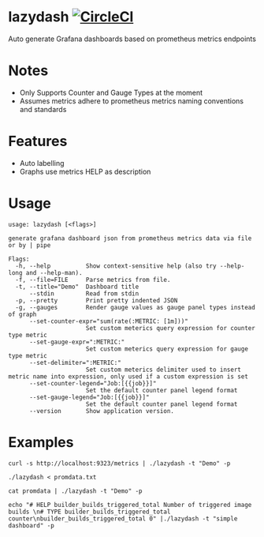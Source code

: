 # lazydash [![CircleCI](https://circleci.com/gh/dbnegative/lazydash/tree/master.svg?style=svg&circle-token=166cef586b42bb07d2e81ffaffaac8bd371970d2)](https://circleci.com/gh/dbnegative/lazydash/tree/master)

Auto generate Grafana dashboards based on prometheus metrics endpoints

# Notes

* Only Supports Counter and Gauge Types at the moment
* Assumes metrics adhere to prometheus metrics naming conventions and standards

# Features
* Auto labelling
* Graphs use metrics HELP as description

# Usage

```
usage: lazydash [<flags>]

generate grafana dashboard json from prometheus metrics data via file or by | pipe

Flags:
  -h, --help          Show context-sensitive help (also try --help-long and --help-man).
  -f, --file=FILE     Parse metrics from file.
  -t, --title="Demo"  Dashboard title
      --stdin         Read from stdin
  -p, --pretty        Print pretty indented JSON
  -g, --gauges        Render gauge values as gauge panel types instead of graph
      --set-counter-expr="sum(rate(:METRIC: [1m]))"  
                      Set custom meterics query expression for counter type metric
      --set-gauge-expr=":METRIC:"  
                      Set custom meterics query expression for gauge type metric
      --set-delimiter=":METRIC:"  
                      Set custom meterics delimiter used to insert metric name into expression, only used if a custom expression is set
      --set-counter-legend="Job:[{{job}}]"  
                      Set the default counter panel legend format
      --set-gauge-legend="Job:[{{job}}]"  
                      Set the default counter panel legend format
      --version       Show application version.
```
# Examples

```
curl -s http://localhost:9323/metrics | ./lazydash -t "Demo" -p
```
```
./lazydash < promdata.txt
```
```
cat promdata | ./lazydash -t "Demo" -p
```
```
echo "# HELP builder_builds_triggered_total Number of triggered image builds \n# TYPE builder_builds_triggered_total counter\nbuilder_builds_triggered_total 0" |./lazydash -t "simple dashboard" -p
```
